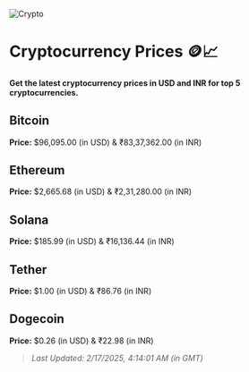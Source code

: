 
![Crypto](https://www.techguide.com.au/wp-content/uploads/2020/11/crypto3.jpeg)

# Cryptocurrency Prices 🪙📈

#### Get the latest cryptocurrency prices in USD and INR for top 5 cryptocurrencies.

## Bitcoin

**Price:** $96,095.00 (in USD) & ₹83,37,362.00 (in INR)

## Ethereum

**Price:** $2,665.68 (in USD) & ₹2,31,280.00 (in INR)

## Solana

**Price:** $185.99 (in USD) & ₹16,136.44 (in INR)

## Tether

**Price:** $1.00 (in USD) & ₹86.76 (in INR)

## Dogecoin

**Price:** $0.26 (in USD) & ₹22.98 (in INR)

> _Last Updated: 2/17/2025, 4:14:01 AM (in GMT)_
